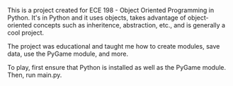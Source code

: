 This is a project created for ECE 198 - Object Oriented Programming in Python. It's in Python and it uses objects, takes advantage of object-oriented concepts such as inheritence, abstraction, etc., and is generally a cool project. 

The project was educational and taught me how to create modules, save data, use the PyGame module, and more.

To play, first ensure that Python is installed as well as the PyGame module. Then, run main.py.
